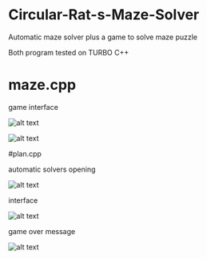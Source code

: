 # Circular-Rat-s-Maze-Solver
Automatic maze solver plus a game to solve maze puzzle

Both program tested on TURBO C++ 

# maze.cpp 

game interface 


![alt text](https://user-images.githubusercontent.com/25844897/59145714-96bfc600-8a09-11e9-8ef0-678577dc89db.png)

![alt text](https://user-images.githubusercontent.com/25844897/59145715-96bfc600-8a09-11e9-9680-bb797faa58be.png)


#plan.cpp

automatic solvers opening

![alt text](https://user-images.githubusercontent.com/25844897/59145716-97585c80-8a09-11e9-9f18-fac3c0e7f79b.png)

interface

![alt text](https://user-images.githubusercontent.com/25844897/59145717-97585c80-8a09-11e9-933b-27d0b54e1f3e.png)

game over message

![alt text](https://user-images.githubusercontent.com/25844897/59145718-97f0f300-8a09-11e9-9672-ac65e712b3e0.png)
